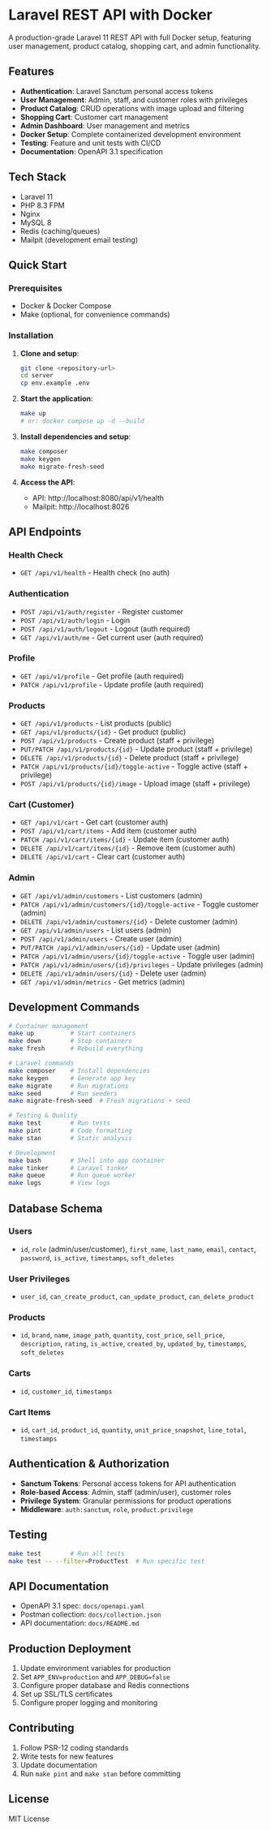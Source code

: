 # Laravel REST API with Docker

A production-grade Laravel 11 REST API with full Docker setup, featuring user management, product catalog, shopping cart, and admin functionality.

## Features

- **Authentication**: Laravel Sanctum personal access tokens
- **User Management**: Admin, staff, and customer roles with privileges
- **Product Catalog**: CRUD operations with image upload and filtering
- **Shopping Cart**: Customer cart management
- **Admin Dashboard**: User management and metrics
- **Docker Setup**: Complete containerized development environment
- **Testing**: Feature and unit tests with CI/CD
- **Documentation**: OpenAPI 3.1 specification

## Tech Stack

- Laravel 11
- PHP 8.3 FPM
- Nginx
- MySQL 8
- Redis (caching/queues)
- Mailpit (development email testing)

## Quick Start

### Prerequisites

- Docker & Docker Compose
- Make (optional, for convenience commands)

### Installation

1. **Clone and setup**:

   ```bash
   git clone <repository-url>
   cd server
   cp env.example .env
   ```

2. **Start the application**:

   ```bash
   make up
   # or: docker compose up -d --build
   ```

3. **Install dependencies and setup**:

   ```bash
   make composer
   make keygen
   make migrate-fresh-seed
   ```

4. **Access the API**:
   - API: http://localhost:8080/api/v1/health
   - Mailpit: http://localhost:8026

## API Endpoints

### Health Check

- `GET /api/v1/health` - Health check (no auth)

### Authentication

- `POST /api/v1/auth/register` - Register customer
- `POST /api/v1/auth/login` - Login
- `POST /api/v1/auth/logout` - Logout (auth required)
- `GET /api/v1/auth/me` - Get current user (auth required)

### Profile

- `GET /api/v1/profile` - Get profile (auth required)
- `PATCH /api/v1/profile` - Update profile (auth required)

### Products

- `GET /api/v1/products` - List products (public)
- `GET /api/v1/products/{id}` - Get product (public)
- `POST /api/v1/products` - Create product (staff + privilege)
- `PUT/PATCH /api/v1/products/{id}` - Update product (staff + privilege)
- `DELETE /api/v1/products/{id}` - Delete product (staff + privilege)
- `PATCH /api/v1/products/{id}/toggle-active` - Toggle active (staff + privilege)
- `POST /api/v1/products/{id}/image` - Upload image (staff + privilege)

### Cart (Customer)

- `GET /api/v1/cart` - Get cart (customer auth)
- `POST /api/v1/cart/items` - Add item (customer auth)
- `PATCH /api/v1/cart/items/{id}` - Update item (customer auth)
- `DELETE /api/v1/cart/items/{id}` - Remove item (customer auth)
- `DELETE /api/v1/cart` - Clear cart (customer auth)

### Admin

- `GET /api/v1/admin/customers` - List customers (admin)
- `PATCH /api/v1/admin/customers/{id}/toggle-active` - Toggle customer (admin)
- `DELETE /api/v1/admin/customers/{id}` - Delete customer (admin)
- `GET /api/v1/admin/users` - List users (admin)
- `POST /api/v1/admin/users` - Create user (admin)
- `PUT/PATCH /api/v1/admin/users/{id}` - Update user (admin)
- `PATCH /api/v1/admin/users/{id}/toggle-active` - Toggle user (admin)
- `PATCH /api/v1/admin/users/{id}/privileges` - Update privileges (admin)
- `DELETE /api/v1/admin/users/{id}` - Delete user (admin)
- `GET /api/v1/admin/metrics` - Get metrics (admin)

## Development Commands

```bash
# Container management
make up          # Start containers
make down        # Stop containers
make fresh       # Rebuild everything

# Laravel commands
make composer    # Install dependencies
make keygen      # Generate app key
make migrate     # Run migrations
make seed        # Run seeders
make migrate-fresh-seed  # Fresh migrations + seed

# Testing & Quality
make test        # Run tests
make pint        # Code formatting
make stan        # Static analysis

# Development
make bash        # Shell into app container
make tinker      # Laravel tinker
make queue       # Run queue worker
make logs        # View logs
```

## Database Schema

### Users

- `id`, `role` (admin/user/customer), `first_name`, `last_name`, `email`, `contact`, `password`, `is_active`, `timestamps`, `soft_deletes`

### User Privileges

- `user_id`, `can_create_product`, `can_update_product`, `can_delete_product`

### Products

- `id`, `brand`, `name`, `image_path`, `quantity`, `cost_price`, `sell_price`, `description`, `rating`, `is_active`, `created_by`, `updated_by`, `timestamps`, `soft_deletes`

### Carts

- `id`, `customer_id`, `timestamps`

### Cart Items

- `id`, `cart_id`, `product_id`, `quantity`, `unit_price_snapshot`, `line_total`, `timestamps`

## Authentication & Authorization

- **Sanctum Tokens**: Personal access tokens for API authentication
- **Role-based Access**: Admin, staff (admin/user), customer roles
- **Privilege System**: Granular permissions for product operations
- **Middleware**: `auth:sanctum`, `role`, `product.privilege`

## Testing

```bash
make test        # Run all tests
make test -- --filter=ProductTest  # Run specific test
```

## API Documentation

- OpenAPI 3.1 spec: `docs/openapi.yaml`
- Postman collection: `docs/collection.json`
- API documentation: `docs/README.md`

## Production Deployment

1. Update environment variables for production
2. Set `APP_ENV=production` and `APP_DEBUG=false`
3. Configure proper database and Redis connections
4. Set up SSL/TLS certificates
5. Configure proper logging and monitoring

## Contributing

1. Follow PSR-12 coding standards
2. Write tests for new features
3. Update documentation
4. Run `make pint` and `make stan` before committing

## License

MIT License
